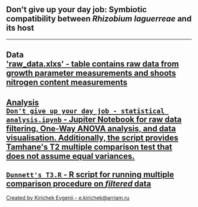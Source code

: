 ## Don't give up your day job: Symbiotic compatibility between _Rhizobium laguerreae_ and its host ##

---
**Data**
<br><u>'raw_data.xlxs' - table contains raw data from growth parameter measurements and shoots nitrogen content measurements 
---
**Analysis**
<br><u>`Don't give up your day job - statistical analysis.ipynb` - Jupiter Notebook for raw data filtering, One-Way ANOVA analysis, and data visualisation. Additionally, the script provides Tamhane's T2 multiple comparison test that does not assume equal variances.  
<br><u>`Dunnett's_T3.R` - R script for running multiple comparison procedure on _filtered_ data
---
Created by Kirichek Evgenii - e.kirichek@arriam.ru
